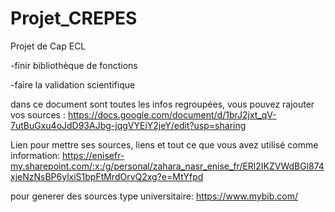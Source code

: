 # Projet_CREPES
Projet de Cap ECL

-finir bibliothèque de fonctions

-faire la validation scientifique 

dans ce document sont toutes les infos regroupées, vous pouvez rajouter vos sources :
https://docs.google.com/document/d/1brJ2jxt_qV-7utBuGxu4oJdD93AJbg-jqgVYEiY2jeY/edit?usp=sharing

Lien pour mettre ses sources, liens et tout ce que vous avez utilisé comme information:
https://enisefr-my.sharepoint.com/:x:/g/personal/zahara_nasr_enise_fr/ERl2IKZVWdBGl874xjeNzNsBP6ylxiS1bpFtMrdOrvQ2xg?e=MtYfpd
 
pour generer des sources type universitaire: https://www.mybib.com/

